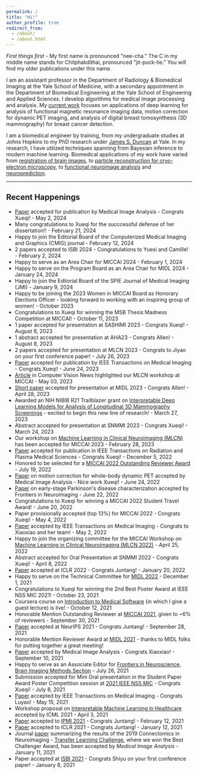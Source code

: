 ```yaml
---
permalink: /
title: "Hi!"
author_profile: true
redirect_from: 
  - /about/
  - /about.html
---
```


*First things first* - My first name is pronounced "nee-cha." The C in my middle name stands for Chitphakdithai, pronounced "jit-puck-tie." You will find my older publications under this name. 

I am an assistant professor in the Department of Radiology & Biomedical Imaging at the Yale School of Medicine, with a secondary appointment in the Department of Biomedical Engineering at the Yale School of Engineering and Applied Sciences. I develop algorithms for medical image processing and analysis. My [current work](https://hellonicha.github.io/projects/) focuses on applications of deep learning for analysis of functional magnetic resonance imaging data, motion correction for dynamic PET imaging, and analysis of digital breast tomosynthesis (3D mammography) for breast cancer detection.

I am a biomedical engineer by training, from my undergraduate studies at Johns Hopkins to my PhD research under [James S. Duncan](https://medicine.yale.edu/diagnosticradiology/people/james_duncan-1.profile) at Yale. In my research, I have utilized techniques spanning from Bayesian inference to modern machine learning. Biomedical applications of my work have varied from [registration of brain images](https://link.springer.com/content/pdf/10.1007/978-3-642-15705-9_45.pdf), to [particle reconstruction for cryo-electron microscopy](https://www.sciencedirect.com/science/article/pii/S1047847715000714), to [functional neuroimage analysis](https://link.springer.com/content/pdf/10.1007%2F978-3-319-67389-9_42.pdf) and [neuroprediction](https://link.springer.com/content/pdf/10.1007%2F978-3-030-00931-1_38.pdf).

------

## Recent Happenings
- [Paper](https://www.sciencedirect.com/science/article/abs/pii/S1361841524001154) accepted for publication by Medical Image Analysis - Congrats Xueqi! - May 2, 2024
- Many congratulations to Xueqi for the succcessful defense of her dissertation!! - February 21, 2024
- Happy to join the Editorial Board of the Computerized Medical Imaging and Graphics (CMIG) journal - February 12, 2024
- 2 papers accepted to ISBI 2024 - Congratulations to Yuexi and Camille! - February 2, 2024
- Happy to serve as an Area Chair for MICCAI 2024 - February 1, 2024
- Happy to serve on the Program Board as an Area Chair for MIDL 2024 - January 24, 2024
- Happy to join the Editorial Board of the SPIE Journal of Medical Imaging (JMI) - January 9, 2024
- Happy to be joining the 2023 Women in MICCAI Board as Honorary Elections Officer - looking forward to working with an inspiring group of women! - October 2023
- Congratulations to Xueqi for winning the MSB Thesis Madness Competition at MICCAI! - October 11, 2023
- 1 paper accepted for presentation at SASHIMI 2023 - Congrats Xueqi! - August 8, 2023
- 1 abstract accepted for presentation at AHA23 - Congrats Allen! - August 8, 2023
- 2 papers accepted for presentation at MLCN 2023 - Congrats to Jiyao on your first conference paper! - July 26, 2023
- [Paper](https://ieeexplore.ieee.org/document/10164187) accepted for publication by IEEE Transactions on Medical Imaging - Congrats Xueqi! - June 24, 2023
- [Article](https://www.rsipvision.com/ComputerVisionNews-2023May/44/) in Computer Vision News highlighted our MLCN workshop at MICCAI - May 03, 2023
- [Short paper](https://openreview.net/forum?id=B97_xzj69FK) accepted for presentation at MIDL 2023 - Congrats Allen! - April 28, 2023
- Awarded an NIH NIBIB R21 Trailblazer grant on [Interpretable Deep Learning Models for Analysis of Longitudinal 3D Mammography Screenings](https://reporter.nih.gov/search/O_K3c9eiFkCe987JO0iFPA/project-details/10667745) - excited to begin this new line of research! - March 27, 2023
- Abstract accepted for presentation at SNMMI 2023 - Congrats Xueqi! - March 24, 2023
- Our workshop on [Machine Learning in Clinical Neuroimaging (MLCN)](https://mlcnworkshop.github.io/) has been accepted for MICCAI 2023 - February 28, 2023
- [Paper](https://ieeexplore.ieee.org/abstract/document/9976893) accepted for publication in IEEE Transactions on Radiation and Plasma Medical Sciences - Congrats Xueqi! - December 5, 2022 
- Honored to be selected for a [MICCAI 2022 Outstanding Reviewer Award](https://conferences.miccai.org/2022/en/OUTSTANDING-REVIEWER-AWARDS.html) - July 19, 2022
- [Paper](https://arxiv.org/abs/2206.06341) on motion correction for whole-body dynamic PET accepted by Medical Image Analysis - Nice work Xueqi! - June 24, 2022
- [Paper](https://arxiv.org/abs/2202.12715) on early-stage Parkinson's disease characterization accepted by Frontiers in Neuroimaging - June 22, 2022
- Congratulations to Xueqi for winning a MICCAI 2022 Student Travel Award! - June 20, 2022 
- Paper provisionally accepted (top 13%) for MICCAI 2022 - Congrats Xueqi! - May 4, 2022
- [Paper](https://arxiv.org/pdf/2112.10166) accepted by IEEE Transactions on Medical Imaging - Congrats to Xiaoxiao and her team! - May 2, 2022
- Happy to join the organizing committee for the MICCAI Workshop on [Machine Learning in Clinical Neuroimaging (MLCN 2022)](https://mlcnws.com/) - April 25, 2022
- Abstract accepted for Oral Presentation at SNMMI 2022 - Congrats Xueqi! - April 8, 2022
- [Paper](https://openreview.net/forum?id=edONMAnhLu-) accepted at ICLR 2022 - Congrats Juntang! - January 20, 2022
- Happy to serve on the Technical Committee for [MIDL 2022](https://2022.midl.io/) - December 1, 2021
- Congratulations to Xueqi for winning the 2nd Best Poster Award at IEEE NSS MIC 2021! - October 23, 2021
- Coursera course on [Introduction to Medical Software](https://www.coursera.org/learn/introduction-to-medical-software) (in which I give a guest lecture) is live! - October 12, 2021
- Honorable Mention Outstanding Reviewer at [MICCAI 2021](https://www.miccai2021.org/en/MICCAI-2021-OUTSTANDING-REVIEWER-AWARDS.html), given to ~6% of reviewers - September 30, 2021
- [Paper](https://arxiv.org/abs/2110.05454) accepted at NeurIPS 2021 - Congrats Juntang! - September 28, 2021
- Honorable Mention Reviewer Award at [MIDL 2021](https://2021.midl.io/) - thanks to MIDL folks for putting together a great meeting! 
- [Paper](https://www.sciencedirect.com/science/article/abs/pii/S1361841521002784) accepted by Medical Image Analysis - Congrats Xiaoxiao! - September 10, 2021
- Happy to serve as an Associate Editor for [Frontiers in Neuroscience, Brain Imaging Methods Section](https://www.frontiersin.org/journals/all/sections/brain-imaging-methods) - July 26, 2021
- Submission accepted for Mini Oral presentation in the Student Paper Award Poster Competition session at [2021 IEEE NSS MIC](https://nssmic.ieee.org/2021/) - Congrats Xueqi! - July 8, 2021
- [Paper](https://ieeexplore.ieee.org/document/9438949) accepted by IEEE Transactions on Medical Imaging - Congrats Luyao! - May 15, 2021
- Workshop proposal on [Interpretable Machine Learning in Healthcare](https://sites.google.com/view/imlh2021/) accepted by ICML 2021 - April 3, 2021
- [Paper](https://link.springer.com/chapter/10.1007/978-3-030-78191-0_5) accepted to [IPMI 2021](http://ipmi2021.org/) - Congrats Juntang! - February 12, 2021
- [Paper](https://openreview.net/forum?id=blfSjHeFM_e) accepted to ICLR 2021 - Congrats Juntang! - January 12, 2021
- Journal [paper](https://arxiv.org/abs/2006.03611) summarizing the results of the 2019 Connectomics in Neuroimaging - [Transfer Learning Challenge](http://www.brainconnectivity.net/challenge.html), where we won the Best Challenger Award, has been accepted by _Medical Image Analysis_ - January 11, 2021
- Paper accepted at [ISBI 2021](https://biomedicalimaging.org/2021/) - Congrats Shiyu on your first conference paper! - January 8, 2021
